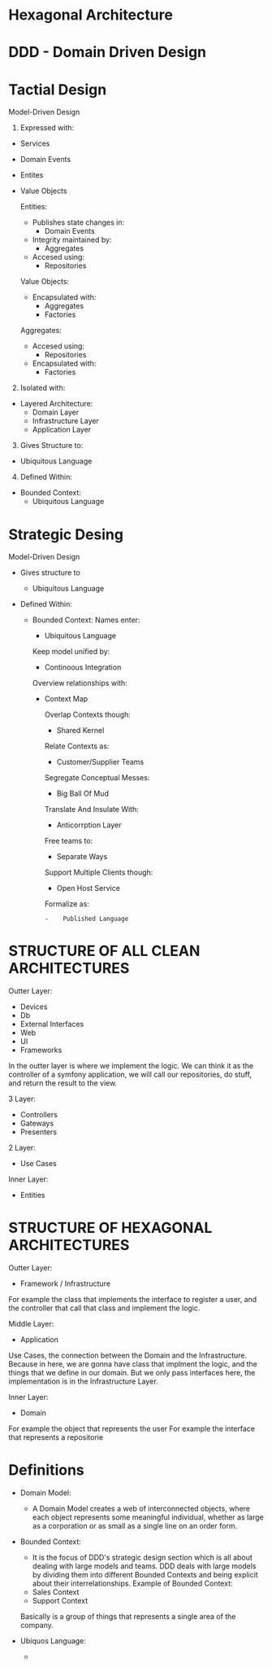 # Hexagonal Architecture

# DDD - Domain Driven Design

# Tactial Design

Model-Driven Design

1. Expressed with:

-   Services
-   Domain Events
-   Entites
-   Value Objects

    Entities:

    -   Publishes state changes in:
        -   Domain Events
    -   Integrity maintained by:
        -   Aggregates
    -   Accesed using:
        -   Repositories

    Value Objects:

    -   Encapsulated with:
        -   Aggregates
        -   Factories

    Aggregates:

    -   Accesed using:
        -   Repositories
    -   Encapsulated with:
        -   Factories

2. Isolated with:

-   Layered Architecture:
    -   Domain Layer
    -   Infrastructure Layer
    -   Application Layer

3. Gives Structure to:

-   Ubiquitous Language

4. Defined Within:

-   Bounded Context:
    -   Ubiquitous Language

# Strategic Desing

Model-Driven Design

-   Gives structure to

    -   Ubiquitous Language

-   Defined Within:

    -   Bounded Context:
        Names enter:

        -   Ubiquitous Language

        Keep model unified by:

        -   Continoous Integration

        Overview relationships with:

        -   Context Map

            Overlap Contexts though:

            -   Shared Kernel

            Relate Contexts as:

            -   Customer/Supplier Teams

            Segregate Conceptual Messes:

            -   Big Ball Of Mud

            Translate And Insulate With:

            -   Anticorrption Layer

            Free teams to:

            -   Separate Ways

            Support Multiple Clients though:

            -   Open Host Service

            Formalize as:

                -    Published Language

# STRUCTURE OF ALL CLEAN ARCHITECTURES

Outter Layer:

-   Devices
-   Db
-   External Interfaces
-   Web
-   UI
-   Frameworks

In the outter layer is where we implement the logic. We can think it as the controller of a symfony application, we will call our repositories, do stuff, and return the result to the view.

3 Layer:

-   Controllers
-   Gateways
-   Presenters

2 Layer:

-   Use Cases

Inner Layer:

-   Entities

# STRUCTURE OF HEXAGONAL ARCHITECTURES

Outter Layer:

-   Framework / Infrastructure

For example the class that implements the interface to register a user, and the controller that call that class and implement the logic.

Middle Layer:

-   Application

Use Cases, the connection between the Domain and the Infrastructure.
Because in here, we are gonna have class that implment the logic, and the things that we define in our domain. But we only pass interfaces here, the implementation is in the Infrastructure Layer.

Inner Layer:

-   Domain

For example the object that represents the user
For example the interface that represents a repositorie

# Definitions

-   Domain Model:

    -   A Domain Model creates a web of interconnected objects, where each object represents some meaningful individual, whether as large as a corporation or as small as a single line on an order form.

-   Bounded Context:

    -   It is the focus of DDD's strategic design section which is all about dealing with large models and teams. DDD deals with large models by dividing them into different Bounded Contexts and being explicit about their interrelationships.
        Example of Bounded Context:
    -   Sales Context
    -   Support Context

    Basically is a group of things that represents a single area of the company.

-   Ubiquos Language:

    -

